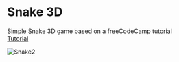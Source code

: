 # Snake 3D
Simple Snake 3D game based on a freeCodeCamp tutorial<br/>
[Tutorial](https://www.youtube.com/watch?v=8ztq9fQT6Kc)

![Snake2](https://user-images.githubusercontent.com/68016784/164926407-b61b53cc-81e1-431f-8d89-1076658fb59e.gif)
